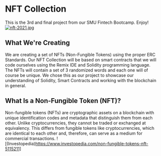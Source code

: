 # NFT Collection
This is the 3rd and final project from our SMU Fintech Bootcamp. Enjoy!
[![nft-2021.jpg](https://i.postimg.cc/XYd9rXv4/nft-2021.jpg)](https://postimg.cc/sMfM8jSN)

## What We're Creating
We are creating a set of NFTs (Non-Fungible Tokens) using the proper ERC Standards. Our NFT Collection will be based on smart contracts that we will code ourselves using the Remix IDE and Solidity programming language. The NFTs will contain a set of 3 randomized words and each one will of course be unique. We chose this as our project to showcase our understanding of Solidity, Smart Contracts and working with the blockchain in general. 

## What Is a Non-Fungible Token (NFT)?
Non-fungible tokens (NFTs) are cryptographic assets on a blockchain with unique identification codes and metadata that distinguish them from each other. Unlike cryptocurrencies, they cannot be traded or exchanged at equivalency. This differs from fungible tokens like cryptocurrencies, which are identical to each other and, therefore, can serve as a medium for commercial transactions. ![(Investopedia)https://www.investopedia.com/non-fungible-tokens-nft-5115211]
